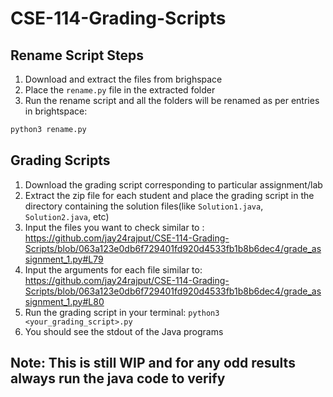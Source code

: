 # CSE-114-Grading-Scripts

## Rename Script Steps

1. Download and extract the files from brighspace
2. Place the `rename.py` file in the extracted folder
3. Run the rename script and all the folders will be renamed as per entries in brightspace:<br>
```sh
python3 rename.py
```

## Grading Scripts
1. Download the grading script corresponding to particular assignment/lab
2. Extract the zip file for each student and place the grading script in the directory containing the solution files(like `Solution1.java`, `Solution2.java`, etc)
3. Input the files you want to check similar to : https://github.com/jay24rajput/CSE-114-Grading-Scripts/blob/063a123e0db6f729401fd920d4533fb1b8b6dec4/grade_assignment_1.py#L79
4. Input the arguments for each file similar to:
https://github.com/jay24rajput/CSE-114-Grading-Scripts/blob/063a123e0db6f729401fd920d4533fb1b8b6dec4/grade_assignment_1.py#L80
5. Run the grading script in your terminal:
```python3 <your_grading_script>.py```
6. You should see the stdout of the Java programs

## Note: This is still WIP and for any odd results always run the java code to verify
